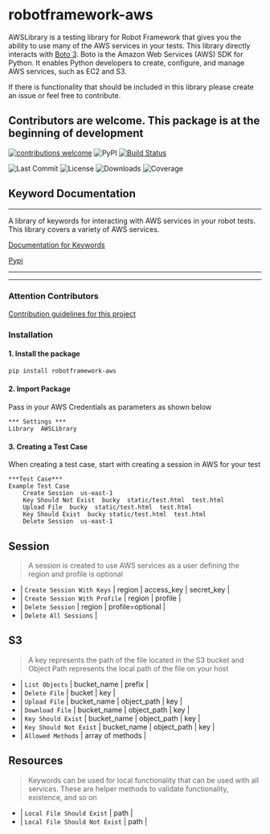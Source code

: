 # robotframework-aws

AWSLibrary is a testing library for Robot Framework that gives you the ability to use many of the AWS services in your tests. This library directly interacts with [Boto 3](https://boto3.amazonaws.com/v1/documentation/api/latest/index.html).  Boto is the Amazon Web Services (AWS) SDK for Python. It enables Python developers to create, configure, and manage AWS services, such as EC2 and S3.

If there is functionality that should be included in this library please create an issue or feel free to contribute.

## Contributors are welcome. This package is at the beginning of development

 [![contributions welcome](https://img.shields.io/badge/contributions-welcome-brightgreen.svg?style=flat)](https://github.com/dwyl/esta/issues)
 ![PyPI](https://img.shields.io/pypi/v/robotframework-aws.svg)
 [![Build Status](https://travis-ci.com/MarketSquare/robotframework-AWS.svg?branch=master)](https://travis-ci.com/teaglebuilt/robotframework-AWS)

![Last Commit](https://img.shields.io/github/last-commit/MarketSquare/robotframework-aws)
![License](https://img.shields.io/pypi/l/robotframework-aws)
![Downloads](https://img.shields.io/pypi/dm/robotframework-aws)
![Coverage](https://img.shields.io/coveralls/github/MarketSquare/robotframework-aws)

## Keyword Documentation

---------------

A library of keywords for interacting with AWS services in your robot tests. This library covers a variety of AWS services.

[Documentation for Keywords](https://teaglebuilt.github.io/robotframework-AWS/)

[Pypi](https://pypi.org/project/robotframework-aws/)

---------------
---------------

### Attention Contributors

  [Contribution guidelines for this project](CONTRIBUTING.md)

### Installation

#### 1. Install the package

```sh
pip install robotframework-aws
```

#### 2. Import Package

Pass in your AWS Credentials as parameters as shown below

```robotframework
*** Settings ***
Library  AWSLibrary
```

#### 3. Creating a Test Case

When creating a test case, start with creating a session in AWS for your test

```robotframework
***Test Case***
Example Test Case
    Create Session  us-east-1
    Key Should Not Exist  bucky  static/test.html  test.html
    Upload File  bucky  static/test.html  test.html
    Key Should Exist  bucky static/test.html  test.html
    Delete Session  us-east-1
```

## Session

> A session is created to use AWS services as a user defining the region and profile is optional

- | `Create Session With Keys` | region | access_key | secret_key |
- | `Create Session With Profile` | region | profile |
- | `Delete Session` | region | profile=optional |
- | `Delete All Sessions` |

## S3

> A key represents the path of the file located in the S3 bucket and Object Path represents the local path of the file on your host

- | `List Objects` | bucket_name | prefix |
- | `Delete File` | bucket | key |
- | `Upload File` | bucket_name | object_path | key |
- | `Download File` | bucket_name | object_path | key |
- | `Key Should Exist` | bucket_name | object_path | key |
- | `Key Should Not Exist` | bucket_name | object_path | key |
- | `Allowed Methods` | array of methods |

## Resources

> Keywords can be used for local functionality that can be used with all services. These are helper methods to validate functionality, existence, and so on

- | `Local File Should Exist` | path |
- | `Local File Should Not Exist` | path |
